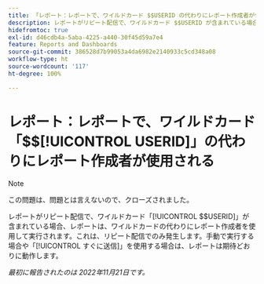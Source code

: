 ```yaml
---
title: 「レポート：レポートで、ワイルドカード $$USERID の代わりにレポート作成者が使用される」
description: レポートがリピート配信で、ワイルドカード $$USERID が含まれている場合、レポートは、ワイルドカードの代わりにレポート作成者を使用して実行されます。これは、リピート配信でのみ発生します。手動で実行する場合や「すぐに送信」を使用する場合は、レポートは期待どおりに動作します。
hidefromtoc: true
exl-id: d46cdb4a-5aba-4225-a440-30f45d59a7e4
feature: Reports and Dashboards
source-git-commit: 386528d7b99053a4da6982e2140933c5cd348a08
workflow-type: ht
source-wordcount: '117'
ht-degree: 100%

---
```


# レポート：レポートで、ワイルドカード「$$[!UICONTROL USERID]」の代わりにレポート作成者が使用される

>[!NOTE]
>
>この問題は、問題とは言えないので、クローズされました。

レポートがリピート配信で、ワイルドカード「[!UICONTROL $$USERID]」が含まれている場合、レポートは、ワイルドカードの代わりにレポート作成者を使用して実行されます。これは、リピート配信でのみ発生します。手動で実行する場合や「[!UICONTROL すぐに送信]」を使用する場合は、レポートは期待どおりに動作します。

_最初に報告されたのは 2022年11月21日です。_
